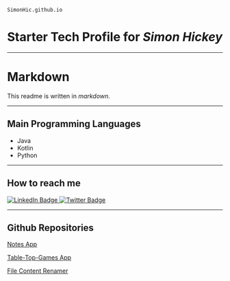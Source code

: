     SimonHic.github.io
# Starter Tech Profile for ***Simon Hickey***

---

# Markdown

This readme is written in *markdown*.

---

## Main Programming Languages

- Java
- Kotlin
- Python

---

## How to reach me

<div id="badges">
    <a href="https://www.linkedin.com/in/simonhickey-/">
    <img src="https://img.shields.io/badge/LinkedIn-blue?style=for-the-badge&logo=linkedin&logoColor=white" alt="LinkedIn Badge"/>
      </a>
 <a href="https://twitter.com/SimonHickDev">
  <img src="https://img.shields.io/badge/Twitter-blue?style=for-the-badge&logo=twitter&logoColor=white" alt="Twitter Badge"/>
      </a>
    </div>

---
## Github Repositories 

[Notes App](https://github.com/SimonHic/notes-application)

[Table-Top-Games App](https://github.com/SimonHic/table-top-games-app)

[File Content Renamer](https://github.com/SimonHic/file-contents-renamer)
